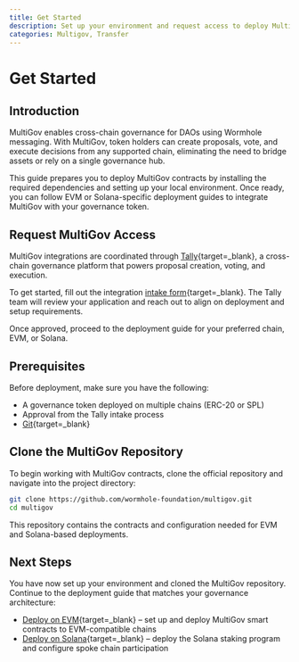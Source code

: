 ```yaml
---
title: Get Started
description: Set up your environment and request access to deploy MultiGov contracts for cross-chain DAO governance using Wormhole messaging.
categories: Multigov, Transfer
---
```


# Get Started

## Introduction

MultiGov enables cross-chain governance for DAOs using Wormhole messaging. With MultiGov, token holders can create proposals, vote, and execute decisions from any supported chain, eliminating the need to bridge assets or rely on a single governance hub.

This guide prepares you to deploy MultiGov contracts by installing the required dependencies and setting up your local environment. Once ready, you can follow EVM or Solana-specific deployment guides to integrate MultiGov with your governance token.

## Request MultiGov Access

MultiGov integrations are coordinated through [Tally](https://www.tally.xyz/explore){target=\_blank}, a cross-chain governance platform that powers proposal creation, voting, and execution.

To get started, fill out the integration [intake form](https://www.tally.xyz/get-started){target=\_blank}. The Tally team will review your application and reach out to align on deployment and setup requirements.

Once approved, proceed to the deployment guide for your preferred chain, EVM, or Solana.

## Prerequisites

Before deployment, make sure you have the following:

 - A governance token deployed on multiple chains (ERC-20 or SPL)
 - Approval from the Tally intake process
 - [Git](https://git-scm.com/downloads){target=\_blank}

## Clone the MultiGov Repository

To begin working with MultiGov contracts, clone the official repository and navigate into the project directory:

```bash
git clone https://github.com/wormhole-foundation/multigov.git
cd multigov
```

This repository contains the contracts and configuration needed for EVM and Solana-based deployments.

## Next Steps

You have now set up your environment and cloned the MultiGov repository. Continue to the deployment guide that matches your governance architecture:

 - [Deploy on EVM](/docs/products/multigov/guides/deploy-to-evm){target=\_blank} – set up and deploy MultiGov smart contracts to EVM-compatible chains
 - [Deploy on Solana](/docs/products/multigov/guides/deploy-to-solana){target=\_blank} – deploy the Solana staking program and configure spoke chain participation
